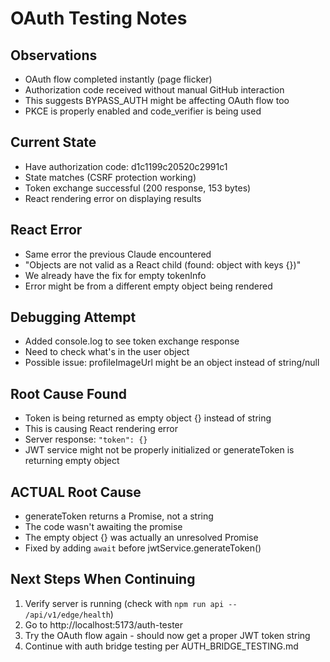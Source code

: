 # OAuth Testing Notes

## Observations
- OAuth flow completed instantly (page flicker)
- Authorization code received without manual GitHub interaction
- This suggests BYPASS_AUTH might be affecting OAuth flow too
- PKCE is properly enabled and code_verifier is being used

## Current State
- Have authorization code: d1c1199c20520c2991c1
- State matches (CSRF protection working)
- Token exchange successful (200 response, 153 bytes)
- React rendering error on displaying results

## React Error
- Same error the previous Claude encountered
- "Objects are not valid as a React child (found: object with keys {})"
- We already have the fix for empty tokenInfo
- Error might be from a different empty object being rendered

## Debugging Attempt
- Added console.log to see token exchange response
- Need to check what's in the user object
- Possible issue: profileImageUrl might be an object instead of string/null

## Root Cause Found
- Token is being returned as empty object {} instead of string
- This is causing React rendering error
- Server response: `"token": {}`
- JWT service might not be properly initialized or generateToken is returning empty object

## ACTUAL Root Cause
- generateToken returns a Promise<string>, not a string
- The code wasn't awaiting the promise
- The empty object {} was actually an unresolved Promise
- Fixed by adding `await` before jwtService.generateToken()

## Next Steps When Continuing
1. Verify server is running (check with `npm run api -- /api/v1/edge/health`)
2. Go to http://localhost:5173/auth-tester
3. Try the OAuth flow again - should now get a proper JWT token string
4. Continue with auth bridge testing per AUTH_BRIDGE_TESTING.md